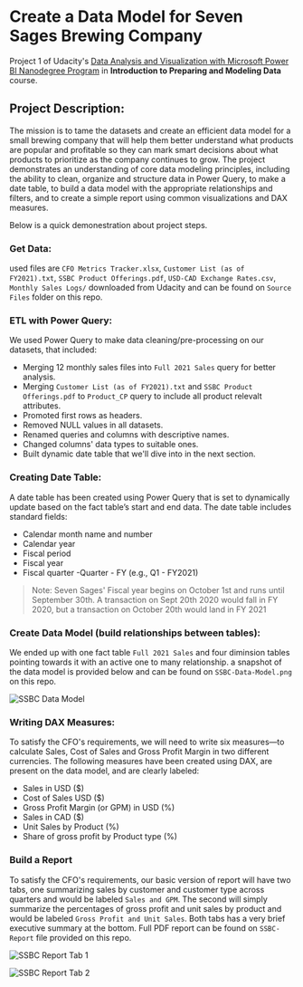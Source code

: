 # **Create a Data Model for Seven Sages Brewing Company**

Project 1 of Udacity's [Data Analysis and Visualization with Microsoft Power BI Nanodegree Program](https://www.udacity.com/course/data-analysis-and-visualization-with-power-BI-nanodegree)
in **Introduction to Preparing and Modeling Data** course.

## Project Description:
The mission is to tame the datasets and create an efficient data model for a small brewing company that will help them better understand 
what products are popular and profitable so they can mark smart decisions about what products to prioritize as the company continues to grow. 
The project demonstrates an understanding of core data modeling principles, including the ability to clean, organize and structure data in Power Query, 
to make a date table, to build a data model with the appropriate relationships and filters, and to create a simple report 
using common visualizations and DAX measures.

Below is a quick demonestration about project steps.

### Get Data:
used files are `CFO Metrics Tracker.xlsx`, `Customer List (as of FY2021).txt`,
 `SSBC Product Offerings.pdf`, `USD-CAD Exchange Rates.csv`, 
 `Monthly Sales Logs/` downloaded from Udacity and can be found on `Source Files` folder on this repo.


### ETL with Power Query:
We used Power Query to make data cleaning/pre-processing on our datasets, that included:
  - Merging 12 monthly sales files into `Full 2021 Sales` query for better analysis.
  - Merging `Customer List (as of FY2021).txt` and `SSBC Product Offerings.pdf` to `Product_CP` query to include all product relevalt attributes.
  - Promoted first rows as headers.
  - Removed NULL values in all datasets.
  - Renamed queries and columns with descriptive names.
  - Changed columns' data types to suitable ones.
  - Built dynamic date table that we'll dive into in the next section.    


### Creating Date Table:
A date table has been created using Power Query that is set to dynamically update based on the fact table’s start and end data.
The date table includes standard fields:

  - Calendar month name and number
  - Calendar year
  - Fiscal period
  - Fiscal year
  - Fiscal quarter -Quarter - FY (e.g., Q1 - FY2021)
  
> Note: Seven Sages' Fiscal year begins on October 1st and runs until September 30th. A transaction on Sept 20th 2020 would fall in FY 2020, but a transaction on October 20th would land in FY 2021


### Create Data Model (build relationships between tables):
We ended up with one fact table `Full 2021 Sales` and four diminsion tables pointing towards it with an active one to many relationship.
a snapshot of the data model is provided below and can be found on `SSBC-Data-Model.png` on this repo.

![SSBC Data Model](https://github.com/xShaimaa/Udacity-Data-Analysis-and-Viz-with-Microsoft-Power-BI/blob/master/01-Create-a-Data-Model-for-Seven-Sages-Brewing-Company/SSBC-Data-Model.png)


### Writing DAX Measures:
To satisfy the CFO's requirements, we will need to write six measures—to calculate Sales, 
Cost of Sales and Gross Profit Margin in two different currencies.
The following measures have been created using DAX, are present on the data model, and are clearly labeled:

  - Sales in USD ($)
  - Cost of Sales USD ($)
  - Gross Profit Margin (or GPM) in USD (%)
  - Sales in CAD ($)
  - Unit Sales by Product (%)
  - Share of gross profit by Product type (%)


### Build a Report
To satisfy the CFO's requirements, our basic version of report will have two tabs, one summarizing sales by customer and customer type across quarters and would be labeled `Sales and GPM`. 
The second will simply summarize the percentages of gross profit and unit sales by product and would be labeled `Gross Profit and Unit Sales`.
Both tabs has a very brief executive summary at the bottom.
Full PDF report can be found on `SSBC-Report` file provided on this repo.

![SSBC Report Tab 1](https://github.com/xShaimaa/Udacity-Data-Analysis-and-Viz-with-Microsoft-Power-BI/blob/master/01-Create-a-Data-Model-for-Seven-Sages-Brewing-Company/SSBC-Report-Tab1.jpg)


![SSBC Report Tab 2](https://github.com/xShaimaa/Udacity-Data-Analysis-and-Viz-with-Microsoft-Power-BI/blob/master/01-Create-a-Data-Model-for-Seven-Sages-Brewing-Company/SSBC-Report-Tab2.jpg) 
